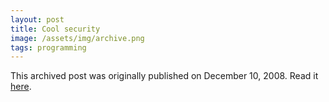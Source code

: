 ```yaml
---
layout: post
title: Cool security
image: /assets/img/archive.png
tags: programming
---
```

This archived post was originally published on December 10, 2008. Read it [here](/alex.ciobanu.org/index49b1.html).

